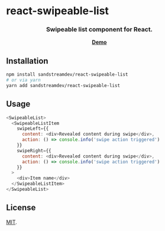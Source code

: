 # react-swipeable-list

<h3 align="center">
  Swipeable list component for React.
</h3>

<p align="center">
  <strong>
    <a href="https://sandstreamdev.github.io/react-swipeable-list/">Demo</a>
  </strong>
</p>

## Installation

```bash
npm install sandstreamdev/react-swipeable-list
# or via yarn
yarn add sandstreamdev/react-swipeable-list
```

## Usage

```javascript jsx
<SwipeableList>
  <SwipeableListItem
    swipeLeft={{
      content: <div>Revealed content during swipe</div>,
      action: () => console.info('swipe action triggered')
    }}
    swipeRight={{
      content: <div>Revealed content during swipe</div>,
      action: () => console.info('swipe action triggered')
    }}
  >
    <div>Item name</div>
  </SwipeableListItem>
</SwipeableList>
```

## License

[MIT](LICENSE).
